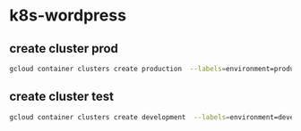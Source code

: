 # k8s-wordpress


## create cluster prod
```sh
gcloud container clusters create production  --labels=environment=production,v=1,operator=mesaquesilva --min-nodes=2 --max-nodes=13 --enable-autoscaling --node-labels=environment=production
```

## create cluster test
```sh 
gcloud container clusters create development  --labels=environment=development,v=1,operator=mesaquesilva --num-nodes=1 --node-labels=environment=development
```